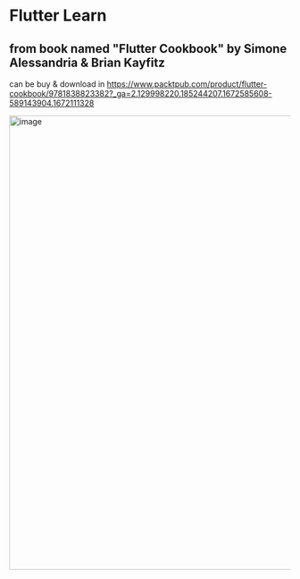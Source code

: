 # Flutter Learn 
## from book named "Flutter Cookbook" by Simone Alessandria & Brian Kayfitz

can be buy & download in https://www.packtpub.com/product/flutter-cookbook/9781838823382?_ga=2.129998220.185244207.1672585608-589143904.1672111328

<img width="812" alt="image" src="https://user-images.githubusercontent.com/73772152/210175355-6a00c571-cd24-4bdf-bb40-e4127a339599.png">
